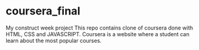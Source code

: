 # coursera_final
 My construct week project
 This repo contains clone of coursera done with HTML, CSS and JAVASCRIPT.
Coursera is a website where a student can learn about the most popular courses.
